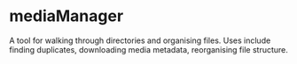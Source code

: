# mediaManager
A tool for walking through directories and organising files. Uses include finding duplicates, downloading media metadata, reorganising file structure.
